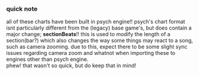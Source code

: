 ### quick note
all of these charts have been built in psych engine!! psych's chart format isnt particularly different from the (legacy) base game's, but does contain a major change; **sectionBeats**!!
this is used to modify the length of a section(bar?) which also changes the way some things may react to a song, such as camera zooming.
due to this, expect there to be some slight sync issues regarding camera zoom and whatnot when importing these to engines other than psych engine.<br>
phew! that wasn't so quick, but do keep that in mind!